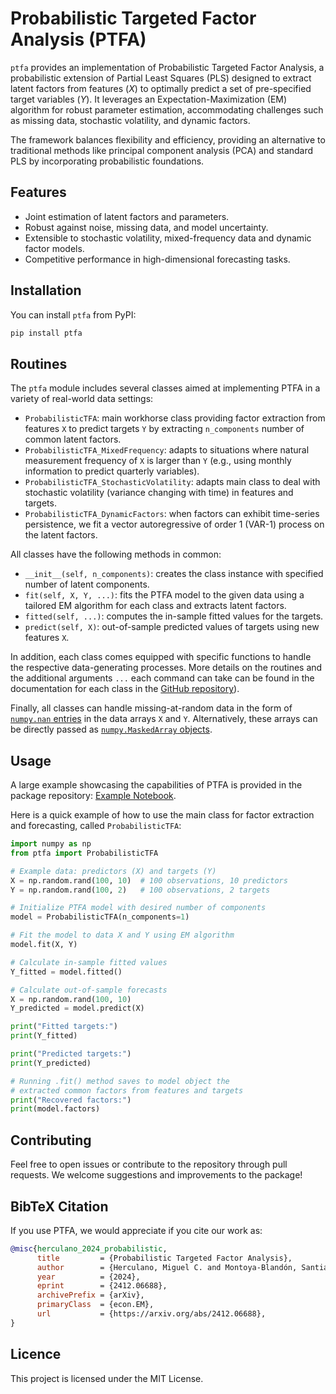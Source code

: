 # Probabilistic Targeted Factor Analysis (PTFA)

`ptfa` provides an implementation of Probabilistic Targeted Factor Analysis, a probabilistic extension of Partial Least Squares (PLS) designed to extract latent factors from features $(X)$ to optimally predict a set of pre-specified target variables $(Y)$. It leverages an Expectation-Maximization (EM) algorithm for robust parameter estimation, accommodating challenges such as missing data, stochastic volatility, and dynamic factors.

The framework balances flexibility and efficiency, providing an alternative to traditional methods like principal component analysis (PCA) and standard PLS by incorporating probabilistic foundations.

## Features

- Joint estimation of latent factors and parameters.
- Robust against noise, missing data, and model uncertainty.
- Extensible to stochastic volatility, mixed-frequency data and dynamic factor models.
- Competitive performance in high-dimensional forecasting tasks.

## Installation

You can install `ptfa` from PyPI:

```bash
pip install ptfa
```

## Routines

The `ptfa` module includes several classes aimed at implementing PTFA in a variety of real-world data settings:
- `ProbabilisticTFA`: main workhorse class providing factor extraction from features `X` to predict targets `Y` by extracting `n_components` number of common latent factors.
- `ProbabilisticTFA_MixedFrequency`: adapts to situations where natural measurement frequency of `X` is larger than `Y` (e.g., using monthly information to predict quarterly variables).
- `ProbabilisticTFA_StochasticVolatility`: adapts main class to deal with stochastic volatility (variance changing with time) in features and targets.
- `ProbabilisticTFA_DynamicFactors`: when factors can exhibit time-series persistence, we fit a vector autoregressive of order 1 (VAR-1) process on the latent factors.

All classes have the following methods in common:
- `__init__(self, n_components)`: creates the class instance with specified number of latent components.
- `fit(self, X, Y, ...)`: fits the PTFA model to the given data using a tailored EM algorithm for each class and extracts latent factors.
- `fitted(self, ...)`: computes the in-sample fitted values for the targets.
- `predict(self, X)`: out-of-sample predicted values of targets using new features `X`.

In addition, each class comes equipped with specific functions to handle the respective data-generating processes. More details on the routines and the additional arguments `...` each command can take can be found in the documentation for each class in the [GitHub repository](https://github.com/smonto2/PTFA/tree/main/src/ptfa)).

Finally, all classes can handle missing-at-random data in the form of [`numpy.nan` entries](https://numpy.org/doc/stable/reference/constants.html#numpy.nan) in the data arrays `X` and `Y`. Alternatively, these arrays can be directly passed as [`numpy.MaskedArray` objects](https://numpy.org/doc/stable/reference/maskedarray.html#masked-arrays).

## Usage

A large example showcasing the capabilities of PTFA is provided in the package repository: [Example Notebook](https://github.com/smonto2/PTFA/blob/main/example.ipynb).

Here is a quick example of how to use the main class for factor extraction and forecasting, called `ProbabilisticTFA`:

```python
import numpy as np
from ptfa import ProbabilisticTFA

# Example data: predictors (X) and targets (Y)
X = np.random.rand(100, 10)  # 100 observations, 10 predictors
Y = np.random.rand(100, 2)   # 100 observations, 2 targets

# Initialize PTFA model with desired number of components
model = ProbabilisticTFA(n_components=1)

# Fit the model to data X and Y using EM algorithm
model.fit(X, Y)

# Calculate in-sample fitted values
Y_fitted = model.fitted()

# Calculate out-of-sample forecasts
X = np.random.rand(100, 10)
Y_predicted = model.predict(X)

print("Fitted targets:")
print(Y_fitted)

print("Predicted targets:")
print(Y_predicted)

# Running .fit() method saves to model object the
# extracted common factors from features and targets
print("Recovered factors:")
print(model.factors)
```

## Contributing

Feel free to open issues or contribute to the repository through pull requests. We welcome suggestions and improvements to the package!

## BibTeX Citation
If you use PTFA, we would appreciate if you cite our work as: 
```bibtex
@misc{herculano_2024_probabilistic,
      title         = {Probabilistic Targeted Factor Analysis}, 
      author        = {Herculano, Miguel C. and Montoya-Blandón, Santiago},
      year          = {2024},
      eprint        = {2412.06688},
      archivePrefix = {arXiv},
      primaryClass  = {econ.EM},
      url           = {https://arxiv.org/abs/2412.06688}, 
}
```

## Licence 

This project is licensed under the MIT License.
